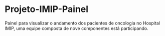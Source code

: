 # Projeto-IMIP-Painel
Painel para visualizar o andamento dos pacientes de oncologia no Hospital IMIP, uma equipe composta de nove componentes está participando.
